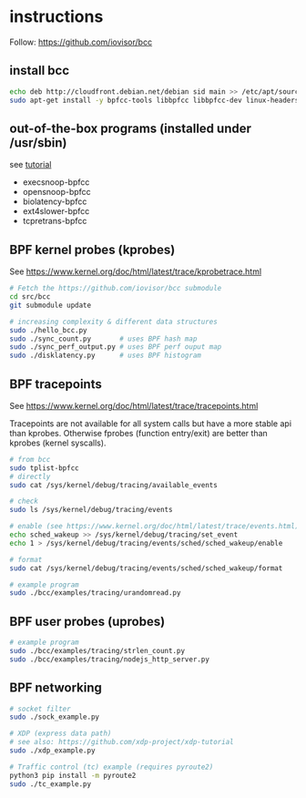 # instructions

Follow: https://github.com/iovisor/bcc

## install bcc

```bash
echo deb http://cloudfront.debian.net/debian sid main >> /etc/apt/sources.list
sudo apt-get install -y bpfcc-tools libbpfcc libbpfcc-dev linux-headers-$(uname -r)
```

## out-of-the-box programs (installed under /usr/sbin)

see [tutorial](https://github.com/iovisor/bcc/blob/master/docs/tutorial.md)
- execsnoop-bpfcc
- opensnoop-bpfcc
- biolatency-bpfcc
- ext4slower-bpfcc
- tcpretrans-bpfcc

## BPF kernel probes (kprobes)

See https://www.kernel.org/doc/html/latest/trace/kprobetrace.html

```bash
# Fetch the https://github.com/iovisor/bcc submodule
cd src/bcc
git submodule update

# increasing complexity & different data structures
sudo ./hello_bcc.py
sudo ./sync_count.py       # uses BPF hash map
sudo ./sync_perf_output.py # uses BPF perf ouput map
sudo ./disklatency.py      # uses BPF histogram
```

##  BPF tracepoints

See https://www.kernel.org/doc/html/latest/trace/tracepoints.html

Tracepoints are not available for all system calls but have a more stable api than kprobes.
Otherwise fprobes (function entry/exit) are better than kprobes (kernel syscalls).

```bash
# from bcc
sudo tplist-bpfcc
# directly
sudo cat /sys/kernel/debug/tracing/available_events

# check
sudo ls /sys/kernel/debug/tracing/events

# enable (see https://www.kernel.org/doc/html/latest/trace/events.html)
echo sched_wakeup >> /sys/kernel/debug/tracing/set_event
echo 1 > /sys/kernel/debug/tracing/events/sched/sched_wakeup/enable

# format
sudo cat /sys/kernel/debug/tracing/events/sched/sched_wakeup/format

# example program
sudo ./bcc/examples/tracing/urandomread.py
```

## BPF user probes (uprobes)

```bash
# example program
sudo ./bcc/examples/tracing/strlen_count.py
sudo ./bcc/examples/tracing/nodejs_http_server.py
```

## BPF networking

```bash
# socket filter
sudo ./sock_example.py

# XDP (express data path)
# see also: https://github.com/xdp-project/xdp-tutorial
sudo ./xdp_example.py

# Traffic control (tc) example (requires pyroute2)
python3 pip install -m pyroute2
sudo ./tc_example.py
```
